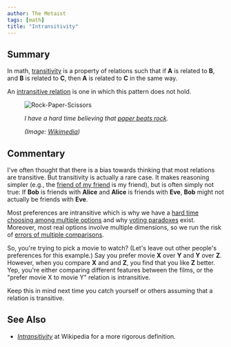 ```yaml
---
author: The Metaist
tags: [math]
title: "Intransitivity"
---
```


## Summary

<div class="entry-summary" markdown="1">

In math, [transitivity][wiki-1] is a property of relations
such that if **A** is related to **B**, and **B** is related
to **C**, then **A** is related to **C** in the same way.

An [intransitive relation][wiki-2] is one in which this pattern
does not hold.

</div>

<figure markdown="1">

![Rock-Paper-Scissors]({{thumbnail}})

<figcaption markdown="1">

_I have a hard time believing that [paper beats rock][wiki-3]._

  <address markdown="1">

(Image: [Wikimedia](http://commons.wikimedia.org/wiki/File:Rock_paper_scissors.jpg))</address>

</figcaption>
</figure><!--more-->

## Commentary

I've often thought that there is a bias towards thinking that most
relations are transitive. But transitivity is actually a rare case.
It makes reasoning simpler (e.g., the [friend of my friend][wiki-4] is my friend),
but is often simply not true: If **Bob** is friends with **Alice** and
**Alice** is friends with **Eve**, **Bob** might not actually be friends
with **Eve**.

Most preferences are intransitive which is why we have a
[hard time choosing among multiple options][meta-1] and
why [voting paradoxes][meta-2] exist. Moreover, most real options
involve multiple dimensions, so we run the risk of
[errors of multiple comparisons][meta-3].

So, you're trying to pick a movie to watch? (Let's leave out
other people's preferences for this example.) Say you prefer
movie **X** over **Y** and **Y** over **Z**. However, when
you compare **X** and and **Z**, you find that you like **Z** better.
Yep, you're either comparing different features between the films, or
the "prefer movie X to movie Y" relation is intransitive.

Keep this in mind next time you catch yourself or others assuming
that a relation is transitive.

## See Also

- <cite>[Intransitivity][wiki-2]</cite>
  at <span class="vcard org fn">Wikipedia</span>
  for a more rigorous definition.

[wiki-1]: http://en.wikipedia.org/wiki/Transitive_relation
[wiki-2]: http://en.wikipedia.org/wiki/Intransitivity
[wiki-3]: http://en.wikipedia.org/wiki/Rock_paper_scissors
[wiki-4]: http://en.wikipedia.org/wiki/FOAF_(software)
[meta-1]: /blog/2012/06/review-paradox-of-choice.html
[meta-2]: /blog/2009/12/arrows-impossibility-theorm.html
[meta-3]: /blog/2010/01/fmri-false-positives.html
